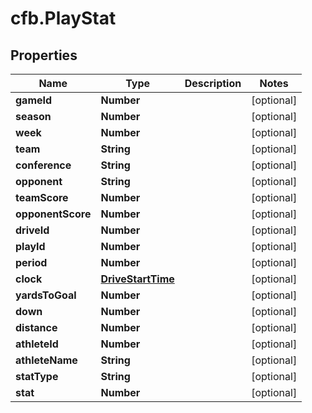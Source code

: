 # cfb.PlayStat

## Properties
Name | Type | Description | Notes
------------ | ------------- | ------------- | -------------
**gameId** | **Number** |  | [optional] 
**season** | **Number** |  | [optional] 
**week** | **Number** |  | [optional] 
**team** | **String** |  | [optional] 
**conference** | **String** |  | [optional] 
**opponent** | **String** |  | [optional] 
**teamScore** | **Number** |  | [optional] 
**opponentScore** | **Number** |  | [optional] 
**driveId** | **Number** |  | [optional] 
**playId** | **Number** |  | [optional] 
**period** | **Number** |  | [optional] 
**clock** | [**DriveStartTime**](DriveStartTime.md) |  | [optional] 
**yardsToGoal** | **Number** |  | [optional] 
**down** | **Number** |  | [optional] 
**distance** | **Number** |  | [optional] 
**athleteId** | **Number** |  | [optional] 
**athleteName** | **String** |  | [optional] 
**statType** | **String** |  | [optional] 
**stat** | **Number** |  | [optional] 


